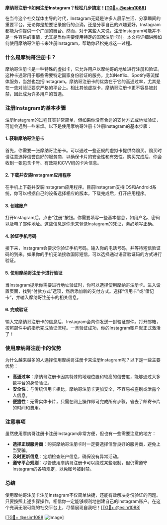 **摩纳哥注册卡如何注册Instagram？轻松几步搞定！[[TG💪+ @esim1088](https://t.me/s/esim1088)]**

在当今这个社交媒体主导的时代，Instagram无疑是许多人展示生活、分享瞬间的重要平台。无论你是想要记录旅行的点滴，还是分享自己的兴趣爱好，Instagram都能为你提供一个广阔的舞台。然而，对于某些人来说，注册Instagram可能并不是一件容易的事情，尤其是当你需要使用特定的国家注册卡时。本文将详细讲解如何使用摩纳哥注册卡来注册Instagram，帮助你轻松完成这一过程。

### 什么是摩纳哥注册卡？

摩纳哥注册卡是一种特殊的虚拟卡，它允许用户以摩纳哥的地址进行注册和验证。这种卡通常用于那些需要特定国家身份验证的服务，比如Netflix、Spotify等流媒体服务，当然也包括Instagram。摩纳哥注册卡的优势在于它的高通过率，尤其是在一些对验证要求严格的平台上。相比其他虚拟卡，摩纳哥注册卡更不容易被封禁，因此成为许多用户的首选。

### 注册Instagram的基本步骤

注册Instagram的过程其实非常简单，但如果你没有合适的支付方式或地址验证，可能会遇到一些麻烦。以下是使用摩纳哥注册卡注册Instagram的基本步骤：

#### 1. 获取摩纳哥注册卡

首先，你需要一张摩纳哥注册卡。可以通过一些正规的虚拟卡提供商购买。购买时请注意选择信誉良好的服务商，以确保卡片的安全性和有效性。购买完成后，你会收到一张包含卡号、有效期和CVV码的卡片信息。

#### 2. 下载并安装Instagram应用程序

在手机上下载并安装Instagram应用程序。目前Instagram支持iOS和Android系统，你可以根据自己的设备选择相应的版本。下载完成后，打开应用程序。

#### 3. 创建账户

打开Instagram后，点击“注册”按钮。你需要填写一些基本信息，如用户名、密码以及电子邮件地址。这些信息是你未来登录Instagram的凭证，务必填写正确。

#### 4. 验证手机号码

接下来，Instagram会要求你验证手机号码。输入你的电话号码，并等待短信验证码的到来。如果你的手机无法接收国际短信，可以选择通过语音验证码的方式进行验证。

#### 5. 使用摩纳哥注册卡进行验证

当Instagram提示你需要进行地址验证时，你可以选择使用摩纳哥注册卡。进入设置页面，找到“付款方式”选项，然后添加新的支付方式。选择“信用卡”或“借记卡”，并输入摩纳哥注册卡的相关信息。

#### 6. 完成验证

输入完摩纳哥注册卡的信息后，Instagram会向你发送一封验证邮件。打开邮箱，按照邮件中的指示完成验证流程。一旦验证成功，你的Instagram账户就正式激活了！

### 使用摩纳哥注册卡的优势

为什么越来越多的人选择使用摩纳哥注册卡来注册Instagram呢？以下是一些主要优势：

- **高通过率**：摩纳哥注册卡因其特殊的地理位置和较高的信誉度，能够通过大多数平台的身份验证。
- **安全性**：与传统信用卡相比，摩纳哥注册卡更加安全，不容易被盗刷或泄露个人信息。
- **便捷性**：无需实体卡片，只需在网上操作即可完成所有步骤，省去了邮寄卡片的时间和费用。

### 注意事项

虽然使用摩纳哥注册卡注册Instagram非常方便，但也有一些需要注意的地方：

- **选择正规服务商**：购买摩纳哥注册卡时一定要选择信誉良好的服务商，避免上当受骗。
- **及时更新信息**：定期检查账户信息，确保没有异常活动。
- **遵守平台规则**：尽管使用摩纳哥注册卡可以绕过某些限制，但仍需遵守Instagram的各项规定，以免账号被封禁。

### 总结

使用摩纳哥注册卡注册Instagram不仅简单快捷，还能有效解决身份验证的问题。只要按照上述步骤操作，相信你一定能够顺利地创建自己的Instagram账户。在这个充满无限可能的社交平台上，尽情展现自我吧！[[TG💪+ @esim1088](https://t.me/s/esim1088)]

[[TG💪+ @esim1088](https://t.me/s/esim1088) ![Image](https://i.postimg.cc/4NQfJmqS/Snipaste-2025-05-13-00-14-12.png)]